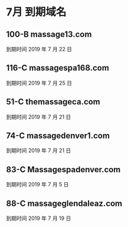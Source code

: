 # 7月 到期域名

## 100-B massage13.com

到期时间 2019 年 7 月 22 日

## 116-C massagespa168.com

到期时间 2019 年 7 月 25 日

## 51-C themassageca.com

到期时间 2019 年 7 月 21 日

## 74-C massagedenver1.com

到期时间 2019 年 7 月 21 日

## 83-C Massagespadenver.com

到期时间 2019 年 7 月 5 日

## 88-C massageglendaleaz.com

到期时间 2019 年 7 月 19 日






